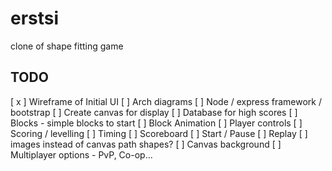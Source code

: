 # erstsi
clone of shape fitting game


## TODO

[ x ] Wireframe of Initial UI
[ ] Arch diagrams
[ ] Node / express framework / bootstrap
[ ] Create canvas for display
[ ] Database for high scores
[ ] Blocks - simple blocks to start
[ ] Block Animation
[ ] Player controls
[ ] Scoring / levelling
[ ] Timing
[ ] Scoreboard
[ ] Start / Pause
[ ] Replay
[ ] images instead of canvas path shapes?
[ ] Canvas background
[ ] Multiplayer options - PvP, Co-op...

